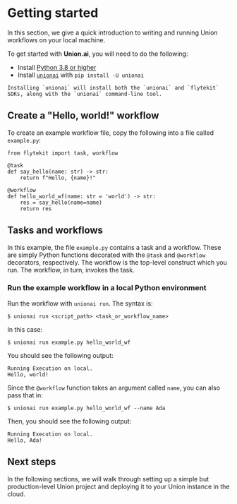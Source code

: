 # Getting started

In this section, we give a quick introduction to writing and running Union workflows on your local machine.

To get started with **Union.ai**, you will need to do the following:

* Install [Python 3.8 or higher](https://www.python.org/downloads/)
* Install [`unionai`](https://pypi.org/project/unionai/) with `pip install -U unionai`

```{note}
Installing `unionai` will install both the `unionai` and `flytekit` SDKs, along with the `unionai` command-line tool.
```

## Create a "Hello, world!" workflow

To create an example workflow file, copy the following into a file called `example.py`:

```{code-block} python
from flytekit import task, workflow

@task
def say_hello(name: str) -> str:
    return f"Hello, {name}!"

@workflow
def hello_world_wf(name: str = 'world') -> str:
    res = say_hello(name=name)
    return res
```

## Tasks and workflows

In this example, the file `example.py` contains a task and a workflow.
These are simply Python functions decorated with the `@task` and `@workflow` decorators, respectively.
The workflow is the top-level construct which you run. The workflow, in turn, invokes the task.

### Run the example workflow in a local Python environment

Run the workflow with `unionai run`. The syntax is:

```{code-block} shell
$ unionai run <script_path> <task_or_workflow_name>
```

In this case:

```{code-block} shell
$ unionai run example.py hello_world_wf
```

You should see the following output:

```{code-block} shell
Running Execution on local.
Hello, world!
```

Since the `@workflow` function takes an argument called `name`, you can also pass that in:

```{code-block} shell
$ unionai run example.py hello_world_wf --name Ada
```

Then, you should see the following output:

```{code-block} shell
Running Execution on local.
Hello, Ada!
```

## Next steps

In the following sections, we will walk through setting up a simple but production-level Union project and deploying it to your Union instance in the cloud.
